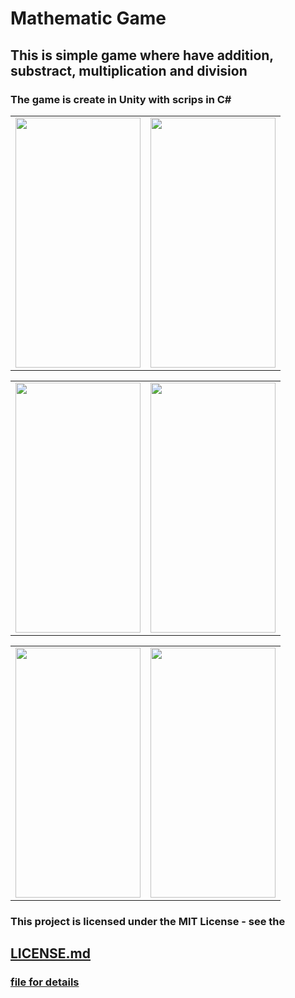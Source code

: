 # Mathematic Game

<h2>This is simple game where have addition, substract, multiplication and division</h2>
<h3>The game is create in Unity with scrips in C#</h3>

<table>
  <tr>
    <td>
  <img src="https://user-images.githubusercontent.com/52591976/197744923-1720fc03-5b27-4c2e-ba03-8b685e64f671.png" width="200" height="400">
    </td>
    <td>
  <img src="https://user-images.githubusercontent.com/52591976/197783017-f3bb74b6-5d0a-4f8b-af1f-10b164ec503d.png" width="200" height="400">
    </td>
</tr>
</table>  

<table>
  <tr>
    <td>
  <img src="https://user-images.githubusercontent.com/52591976/197783244-0e38437d-2971-456c-bbea-1c2c4ca466eb.png" width="200" height="400">
    </td>
    <td>
  <img src="https://user-images.githubusercontent.com/52591976/197783373-14d16b94-b0b8-41ec-a6eb-06a3a3580243.png" width="200" height="400">
    </td>
</tr>
</table> 

<table>
  <tr>
    <td>
  <img src="https://user-images.githubusercontent.com/52591976/197783592-0d3aa3d8-9f01-4895-b07f-c99564a93861.png" width="200" height="400">
    </td>
    <td>
  <img src="https://user-images.githubusercontent.com/52591976/197783603-149a0614-a40f-42fa-b89a-38bdf1aefc36.png" width="200" height="400">
    </td>
</tr>
</table> 

<p>
  <h3> This project is licensed under the MIT License - see the</h3>
  <h2><a href="https://github.com/BlueButterflies/MathematicGame/blob/main/LICENSE">LICENSE.md</h2> <h3>file for details </h3>
  </p>
